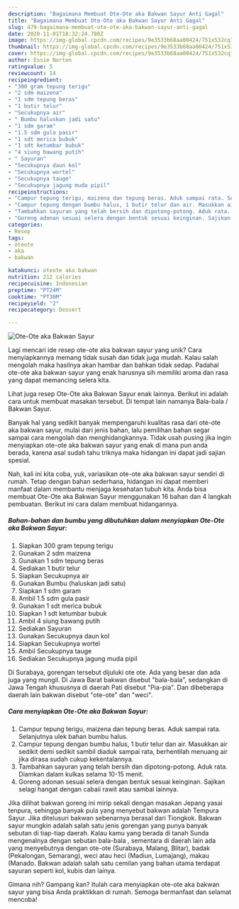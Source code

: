 ```yaml
---
description: "Bagaimana Membuat Ote-Ote aka Bakwan Sayur Anti Gagal"
title: "Bagaimana Membuat Ote-Ote aka Bakwan Sayur Anti Gagal"
slug: 479-bagaimana-membuat-ote-ote-aka-bakwan-sayur-anti-gagal
date: 2020-11-01T18:32:24.780Z
image: https://img-global.cpcdn.com/recipes/9e3533b68aa00424/751x532cq70/ote-ote-aka-bakwan-sayur-foto-resep-utama.jpg
thumbnail: https://img-global.cpcdn.com/recipes/9e3533b68aa00424/751x532cq70/ote-ote-aka-bakwan-sayur-foto-resep-utama.jpg
cover: https://img-global.cpcdn.com/recipes/9e3533b68aa00424/751x532cq70/ote-ote-aka-bakwan-sayur-foto-resep-utama.jpg
author: Essie Norton
ratingvalue: 5
reviewcount: 14
recipeingredient:
- "300 gram tepung terigu"
- "2 sdm maizena"
- "1 sdm tepung beras"
- "1 butir telur"
- "Secukupnya air"
- " Bumbu haluskan jadi satu"
- "1 sdm garam"
- "1.5 sdm gula pasir"
- "1 sdt merica bubuk"
- "1 sdt ketumbar bubuk"
- "4 siung bawang putih"
- " Sayuran"
- "Secukupnya daun kol"
- "Secukupnya wortel"
- "Secukupnya tauge"
- "Secukupnya jagung muda pipil"
recipeinstructions:
- "Campur tepung terigu, maizena dan tepung beras. Aduk sampai rata. Selanjutnya ulek bahan bumbu halus."
- "Campur tepung dengan bumbu halus, 1 butir telur dan air. Masukkan air sedikit demi sedikit sambil diaduk sampai rata, berhentilah menuang air jika dirasa sudah cukup kekentalannya."
- "Tambahkan sayuran yang telah bersih dan dipotong-potong. Aduk rata. Diamkan dalam kulkas selama 10-15 menit."
- "Goreng adonan sesuai selera dengan bentuk sesuai keinginan. Sajikan selagi hangat dengan cabaii rawit atau sambal lainnya."
categories:
- Resep
tags:
- oteote
- aka
- bakwan

katakunci: oteote aka bakwan 
nutrition: 212 calories
recipecuisine: Indonesian
preptime: "PT24M"
cooktime: "PT30M"
recipeyield: "2"
recipecategory: Dessert

---
```



![Ote-Ote aka Bakwan Sayur](https://img-global.cpcdn.com/recipes/9e3533b68aa00424/751x532cq70/ote-ote-aka-bakwan-sayur-foto-resep-utama.jpg)

Lagi mencari ide resep ote-ote aka bakwan sayur yang unik? Cara menyiapkannya memang tidak susah dan tidak juga mudah. Kalau salah mengolah maka hasilnya akan hambar dan bahkan tidak sedap. Padahal ote-ote aka bakwan sayur yang enak harusnya sih memiliki aroma dan rasa yang dapat memancing selera kita.

Lihat juga resep Ote-Ote aka Bakwan Sayur enak lainnya. Berikut ini adalah cara untuk membuat masakan tersebut. Di tempat lain namanya Bala-bala / Bakwan Sayur.

Banyak hal yang sedikit banyak mempengaruhi kualitas rasa dari ote-ote aka bakwan sayur, mulai dari jenis bahan, lalu pemilihan bahan segar sampai cara mengolah dan menghidangkannya. Tidak usah pusing jika ingin menyiapkan ote-ote aka bakwan sayur yang enak di mana pun anda berada, karena asal sudah tahu triknya maka hidangan ini dapat jadi sajian spesial.


Nah, kali ini kita coba, yuk, variasikan ote-ote aka bakwan sayur sendiri di rumah. Tetap dengan bahan sederhana, hidangan ini dapat memberi manfaat dalam membantu menjaga kesehatan tubuh kita. Anda bisa membuat Ote-Ote aka Bakwan Sayur menggunakan 16 bahan dan 4 langkah pembuatan. Berikut ini cara dalam membuat hidangannya.

<!--inarticleads1-->

##### Bahan-bahan dan bumbu yang dibutuhkan dalam menyiapkan Ote-Ote aka Bakwan Sayur:

1. Siapkan 300 gram tepung terigu
1. Gunakan 2 sdm maizena
1. Gunakan 1 sdm tepung beras
1. Sediakan 1 butir telur
1. Siapkan Secukupnya air
1. Gunakan  Bumbu (haluskan jadi satu)
1. Siapkan 1 sdm garam
1. Ambil 1.5 sdm gula pasir
1. Gunakan 1 sdt merica bubuk
1. Siapkan 1 sdt ketumbar bubuk
1. Ambil 4 siung bawang putih
1. Sediakan  Sayuran
1. Gunakan Secukupnya daun kol
1. Siapkan Secukupnya wortel
1. Ambil Secukupnya tauge
1. Sediakan Secukupnya jagung muda pipil


Di Surabaya, gorengan tersebut dijuluki ote ote. Ada yang besar dan ada juga yang mungil. Di Jawa Barat bakwan disebut &#34;bala-bala&#34;, sedangkan di Jawa Tengah khususnya di daerah Pati disebut &#34;Pia-pia&#34;. Dan dibeberapa daerah lain bakwan disebut &#34;ote-ote&#34; dan &#34;weci&#34;. 

<!--inarticleads2-->

##### Cara menyiapkan Ote-Ote aka Bakwan Sayur:

1. Campur tepung terigu, maizena dan tepung beras. Aduk sampai rata. Selanjutnya ulek bahan bumbu halus.
1. Campur tepung dengan bumbu halus, 1 butir telur dan air. Masukkan air sedikit demi sedikit sambil diaduk sampai rata, berhentilah menuang air jika dirasa sudah cukup kekentalannya.
1. Tambahkan sayuran yang telah bersih dan dipotong-potong. Aduk rata. Diamkan dalam kulkas selama 10-15 menit.
1. Goreng adonan sesuai selera dengan bentuk sesuai keinginan. Sajikan selagi hangat dengan cabaii rawit atau sambal lainnya.


Jika dilihat bakwan goreng ini mirip sekali dengan masakan Jepang yasai tenpura, sehingga banyak pula yang menyebut bakwan adalah Tempura Sayur. Jika ditelusuri bakwan sebenarnya berasal dari Tiongkok. Bakwan sayur mungkin adalah salah satu jenis gorengan yang punya banyak sebutan di tiap-tiap daerah. Kalau kamu yang berada di tanah Sunda mengenalnya dengan sebutan bala-bala , sementara di daerah lain ada yang menyebutnya dengan ote-ote (Surabaya, Malang, Blitar), badak (Pekalongan, Semarang), weci atau heci (Madiun, Lumajang), makau (Manado. Bakwan adalah salah satu cemilan yang bahan utama terdapat sayuran seperti kol, kubis dan lainya. 

Gimana nih? Gampang kan? Itulah cara menyiapkan ote-ote aka bakwan sayur yang bisa Anda praktikkan di rumah. Semoga bermanfaat dan selamat mencoba!

